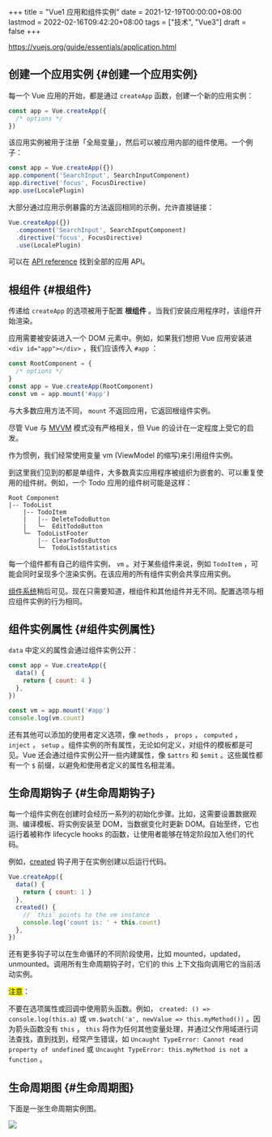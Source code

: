+++
title = "Vue1 应用和组件实例"
date = 2021-12-19T00:00:00+08:00
lastmod = 2022-02-16T09:42:20+08:00
tags = ["技术", "Vue3"]
draft = false
+++

<https://vuejs.org/guide/essentials/application.html>

## 创建一个应用实例 {#创建一个应用实例}

每一个 Vue 应用的开始，都是通过 `createApp` 函数，创建一个新的应用实例：

```javascript
const app = Vue.createApp({
  /* options */
})
```

该应用实例被用于注册「全局变量」，然后可以被应用内部的组件使用。一个例子：

```javascript
const app = Vue.createApp({})
app.component('SearchInput', SearchInputComponent)
app.directive('focus', FocusDirective)
app.use(LocalePlugin)
```

大部分通过应用示例暴露的方法返回相同的示例，允许直接链接：

```javascript
Vue.createApp({})
  .component('SearchInput', SearchInputComponent)
  .directive('focus', FocusDirective)
  .use(LocalePlugin)
```

可以在 [API reference](https://vuejs.org/api/application.html) 找到全部的应用 API。

## 根组件 {#根组件}

传递给 `createApp` 的选项被用于配置 **根组件** 。当我们安装应用程序时，该组件开始渲染。

应用需要被安装进入一个 DOM 元素中。例如，如果我们想把 Vue 应用安装进 `<div id="app"></div>` ，我们应该传入 `#app` ：

```javascript
const RootComponent = {
  /* options */
}
const app = Vue.createApp(RootComponent)
const vm = app.mount('#app')
```

与大多数应用方法不同， `mount` 不返回应用，它返回根组件实例。

尽管 Vue 与 [MVVM](https://en.wikipedia.org/wiki/Model_View_ViewModel) 模式没有严格相关，但 Vue 的设计在一定程度上受它的启发。

作为惯例，我们经常使用变量 vm (ViewModel 的缩写)来引用组件实例。

到这里我们见到的都是单组件，大多数真实应用程序被组织为嵌套的、可以重复使用的组件树。例如，一个 Todo 应用的组件树可能是这样：

```text
Root Component
|-- TodoList
    |-- TodoItem
    |   |-- DeleteTodoButton
    |   └─  EditTodoButton
    └─  TodoListFooter
        |-- ClearTodosButton
        └─  TodoListStatistics
```

每一个组件都有自己的组件实例， `vm` 。对于某些组件来说，例如 `TodoItem` ，可能会同时呈现多个渲染实例。在该应用的所有组件实例会共享应用实例。

[组件系统](https://v3.vuejs.org/guide/component-basics.html)稍后可见。现在只需要知道，根组件和其他组件并无不同。配置选项与相应组件实例的行为相同。

## 组件实例属性 {#组件实例属性}

`data` 中定义的属性会通过组件实例公开：

```javascript
const app = Vue.createApp({
  data() {
    return { count: 4 }
  },
})

const vm = app.mount('#app')
console.log(vm.count)
```

还有其他可以添加的使用者定义选项，像 `methods` ， `props` ， `computed` ， `inject` ， `setup` 。组件实例的所有属性，无论如何定义，对组件的模板都是可见。Vue 还会通过组件实例公开一些内建属性，像 `$attrs` 和 `$emit` 。这些属性都有一个 `$` 前缀，以避免和使用者定义的属性名相混淆。

## 生命周期钩子 {#生命周期钩子}

每一个组件实例在创建时会经历一系列的初始化步骤。比如，这需要设置数据观测、编译模板、将实例安装至 DOM，当数据变化时更新 DOM。自始至终，它也运行着被称作 lifecycle hooks 的函数，让使用者能够在特定阶段加入他们的代码。

例如，[created](https://v3.vuejs.org/api/options-lifecycle-hooks.html#created) 钩子用于在实例创建以后运行代码。

```javascript
Vue.createApp({
  data() {
    return { count: 1 }
  },
  created() {
    // `this` points to the vm instance
    console.log('count is: ' + this.count)
  },
})
```

还有更多钩子可以在生命循环的不同阶段使用，比如 mounted，updated，unmounted。调用所有生命周期钩子时，它们的 this 上下文指向调用它的当前活动实例。

<span style="background-color: #FFFF00;">注意</span>：

不要在选项属性或回调中使用箭头函数。例如， `created: () => console.log(this.a)` 或 `vm.$watch('a', newValue => this.myMethod())` 。因为箭头函数没有 `this` ， `this` 将作为任何其他变量处理，并通过父作用域进行词法查找，直到找到，经常产生错误，如 `Uncaught TypeError: Cannot read property of undefined` 或 `Uncaught TypeError: this.myMethod is not a function` 。

## 生命周期图 {#生命周期图}

下面是一张生命周期实例图。

![](https://images.yidajiabei.xyz/vue3-lifecycle.png)
